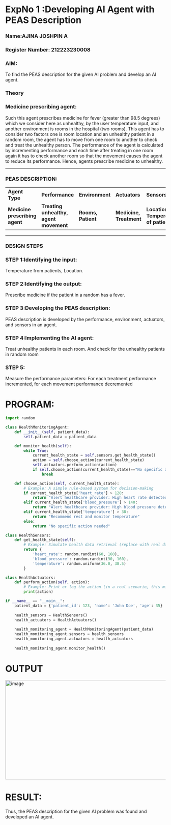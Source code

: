 <h1>ExpNo 1 :Developing AI Agent with PEAS Description</h1>
<h3>Name:AJINA JOSHPIN A</h3>
<h3>Register Number: 212223230008</h3>


<h3>AIM:</h3>
<p>To find the PEAS description for the given AI problem and develop an AI agent.</p>
<h3>Theory</h3>
<h3>Medicine prescribing agent:</h3>
<p>Such this agent prescribes medicine for fever (greater than 98.5 degrees) which we consider here as unhealthy, by the user temperature input, and another environment is rooms in the hospital (two rooms). This agent has to consider two factors one is room location and an unhealthy patient in a random room, the agent has to move from one room to another to check and treat the unhealthy person. The performance of the agent is calculated by incrementing performance and each time after treating in one room again it has to check another room so that the movement causes the agent to reduce its performance. Hence, agents prescribe medicine to unhealthy.</p>
<hr>
<h3>PEAS DESCRIPTION:</h3>
<table>
  <tr>
    <td><strong>Agent Type</strong></td>
    <td><strong>Performance</strong></td>
     <td><strong>Environment</strong></td>
    <td><strong>Actuators</strong></td>
    <td><strong>Sensors</strong></td>
  </tr>
    <tr>
    <td><strong>Medicine prescribing agent</strong></td>
    <td><strong>Treating unhealthy, agent movement</strong></td>
     <td><strong>Rooms, Patient</strong></td>
    <td><strong>Medicine, Treatment</strong></td>
    <td><strong>Location, Temperature of patient</strong></td>
  </tr>
</table>
<hr>
<H3>DESIGN STEPS</H3>
<h3>STEP 1:Identifying the input:</h3>
<p>Temperature from patients, Location.</p>
<h3>STEP 2:Identifying the output:</h3>
<p>Prescribe medicine if the patient in a random has a fever.</p>
<h3>STEP 3:Developing the PEAS description:</h3>
<p>PEAS description is developed by the performance, environment, actuators, and sensors in an agent.</p>
<h3>STEP 4:Implementing the AI agent:</h3>
<p>Treat unhealthy patients in each room. And check for the unhealthy patients in random room</p>
<h3>STEP 5:</h3>
<p>Measure the performance parameters: For each treatment performance incremented, for each movement performance decremented</p>

# PROGRAM:

```python
import random

class HealthMonitoringAgent:
    def __init__(self, patient_data):
        self.patient_data = patient_data

    def monitor_health(self):
        while True:
            current_health_state = self.sensors.get_health_state()
            action = self.choose_action(current_health_state)
            self.actuators.perform_action(action)
            if self.choose_action(current_health_state)=="No specific action needed":
                break

    def choose_action(self, current_health_state):
        # Example: A simple rule-based system for decision-making
        if current_health_state['heart_rate'] > 120:
            return "Alert healthcare provider: High heart rate detected"
        elif current_health_state['blood_pressure'] > 140:
            return "Alert healthcare provider: High blood pressure detected"
        elif current_health_state['temperature'] > 38:
            return "Recommend rest and monitor temperature"
        else:
            return "No specific action needed"

class HealthSensors:
    def get_health_state(self):
        # Example: Simulate health data retrieval (replace with real data in a practical scenario)
        return {
            'heart_rate': random.randint(60, 160),
            'blood_pressure': random.randint(90, 160),
            'temperature': random.uniform(36.0, 38.5)
        }

class HealthActuators:
    def perform_action(self, action):
        # Example: Print or log the action (in a real scenario, this might involve more complex actions)
        print(action)

if __name__ == "__main__":
    patient_data = {'patient_id': 123, 'name': 'John Doe', 'age': 35}
    
    health_sensors = HealthSensors()
    health_actuators = HealthActuators()
    
    health_monitoring_agent = HealthMonitoringAgent(patient_data)
    health_monitoring_agent.sensors = health_sensors
    health_monitoring_agent.actuators = health_actuators
    
    health_monitoring_agent.monitor_health()

```

# OUTPUT

<img width="1070" height="312" alt="image" src="https://github.com/user-attachments/assets/3b1afecb-3d46-44d9-9f4a-48ddf0b4a050" />

# RESULT:

Thus, the PEAS description for the given AI problem was found and developed an AI agent.










